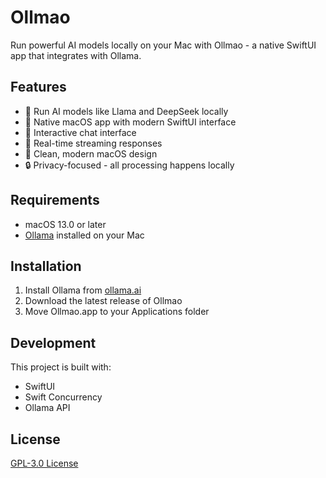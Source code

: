# Ollmao

Run powerful AI models locally on your Mac with Ollmao - a native SwiftUI app that integrates with Ollama.

## Features

- 🤖 Run AI models like Llama and DeepSeek locally
- 🚀 Native macOS app with modern SwiftUI interface
- 💬 Interactive chat interface
- 🔄 Real-time streaming responses
- 🎨 Clean, modern macOS design
- 🔒 Privacy-focused - all processing happens locally

## Requirements

- macOS 13.0 or later
- [Ollama](https://ollama.ai) installed on your Mac

## Installation

1. Install Ollama from [ollama.ai](https://ollama.ai)
2. Download the latest release of Ollmao
3. Move Ollmao.app to your Applications folder

## Development

This project is built with:
- SwiftUI
- Swift Concurrency
- Ollama API

## License

[GPL-3.0 License](LICENSE)

